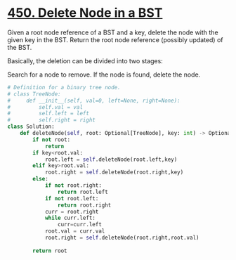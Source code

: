 # [450. Delete Node in a BST](https://leetcode.com/problems/delete-node-in-a-bst/description/)

Given a root node reference of a BST and a key, delete the node with the given key in the BST. Return the root node reference (possibly updated) of the BST.

Basically, the deletion can be divided into two stages:

Search for a node to remove.
If the node is found, delete the node.

```py
# Definition for a binary tree node.
# class TreeNode:
#     def __init__(self, val=0, left=None, right=None):
#         self.val = val
#         self.left = left
#         self.right = right
class Solution:
    def deleteNode(self, root: Optional[TreeNode], key: int) -> Optional[TreeNode]:
        if not root:
            return
        if key<root.val:
            root.left = self.deleteNode(root.left,key)
        elif key>root.val:
            root.right = self.deleteNode(root.right,key)
        else:
            if not root.right:
                return root.left
            if not root.left:
                return root.right
            curr = root.right
            while curr.left:
                curr=curr.left
            root.val = curr.val
            root.right = self.deleteNode(root.right,root.val)
            
        return root
```
